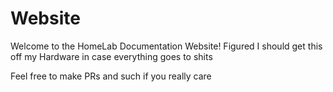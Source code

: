 # Website

Welcome to the HomeLab Documentation Website! Figured I should get this off my Hardware in case everything goes to shits

Feel free to make PRs and such if you really care
